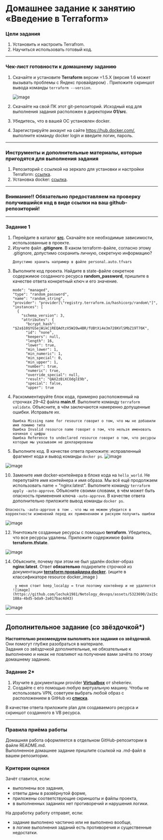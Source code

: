 # Домашнее задание к занятию «Введение в Terraform»

### Цели задания

1. Установить и настроить Terrafrom.
2. Научиться использовать готовый код.

------

### Чек-лист готовности к домашнему заданию

1. Скачайте и установите **Terraform** версии =1.5.Х (версия 1.6 может вызывать проблемы с Яндекс провайдером) . Приложите скриншот вывода команды ```terraform --version```.
   
   ![image](https://github.com/lechuk1981/Netology_devops/assets/5323690/c89afe9c-4b2e-4b52-95a7-d36c5a091a03)
   
3. Скачайте на свой ПК этот git-репозиторий. Исходный код для выполнения задания расположен в директории **01/src**.
4. Убедитесь, что в вашей ОС установлен docker.
5. Зарегистрируйте аккаунт на сайте https://hub.docker.com/, выполните команду docker login и введите логин, пароль.

------

### Инструменты и дополнительные материалы, которые пригодятся для выполнения задания

1. Репозиторий с ссылкой на зеркало для установки и настройки Terraform: [ссылка](https://github.com/netology-code/devops-materials).
2. Установка docker: [ссылка](https://docs.docker.com/engine/install/ubuntu/). 
------
### Внимание!! Обязательно предоставляем на проверку получившийся код в виде ссылки на ваш github-репозиторий!
------

### Задание 1

1. Перейдите в каталог [**src**](https://github.com/netology-code/ter-homeworks/tree/main/01/src). Скачайте все необходимые зависимости, использованные в проекте. 
2. Изучите файл **.gitignore**. В каком terraform-файле, согласно этому .gitignore, допустимо сохранить личную, секретную информацию?
      ```
      Допустимо хранить например в файле personal.auto.tfvars
      ```
4. Выполните код проекта. Найдите  в state-файле секретное содержимое созданного ресурса **random_password**, пришлите в качестве ответа конкретный ключ и его значение.
      ```
      mode": "managed",
      "type": "random_password",
      "name": "random_string",
      "provider": "provider[\"registry.terraform.io/hashicorp/random\"]",
      "instances": [
        {
          "schema_version": 3,
          "attributes": {
            "bcrypt_hash": "$2a$10$YGSejWikCjREQAdtzX5W2Ow4BR/fUBtXi4e3m728KVlSMbZ19T76K",
            "id": "none",
            "keepers": null,
            "length": 16,
            "lower": true,
            "min_lower": 1,
            "min_numeric": 1,
            "min_special": 0,
            "min_upper": 1,
            "number": true,
            "numeric": true,
            "override_special": null,
            "result": "QAX2zBiXCOdglE9b",
            "special": false,
            "upper": true
      ```
6. Раскомментируйте блок кода, примерно расположенный на строчках 29–42 файла **main.tf**.
Выполните команду ```terraform validate```. Объясните, в чём заключаются намеренно допущенные ошибки. Исправьте их.
   ```
   Ошибка Missing name for resource говорит о том, что мы не добавили имя помимо типа
   Ошибка Invalid resource name говорит о том, что нельзя именовать начиная с цифры
   Ошибка Reference to undeclared resource говорит о том, что ресурсы которые мы указываем не декларированы 
   ```
8. Выполните код. В качестве ответа приложите: исправленный фрагмент кода и вывод команды ```docker ps```.
  ![image](https://github.com/lechuk1981/Netology_devops/assets/5323690/88a25595-50c9-41af-8352-d8283f41ab24)


  ![image](https://github.com/lechuk1981/Netology_devops/assets/5323690/498179c0-566d-4a8c-93cc-1b3cd0052863)

10. Замените имя docker-контейнера в блоке кода на ```hello_world```. Не перепутайте имя контейнера и имя образа. Мы всё ещё продолжаем использовать name = "nginx:latest". Выполните команду ```terraform apply -auto-approve```.
Объясните своими словами, в чём может быть опасность применения ключа  ```-auto-approve```. В качестве ответа дополнительно приложите вывод команды ```docker ps```.
```
Опасность -auto-approve в том . что мы не можем убедится в корректности изменений перед их применением и рискуем получить ошибки
```
![image](https://github.com/lechuk1981/Netology_devops/assets/5323690/11268ea1-6b95-416a-9284-4df64011286b)

12. Уничтожьте созданные ресурсы с помощью **terraform**. Убедитесь, что все ресурсы удалены. Приложите содержимое файла **terraform.tfstate**.
      
![image](https://github.com/lechuk1981/Netology_devops/assets/5323690/38d3f0f5-5b96-4c45-aa9b-7d43748baae9)

14. Объясните, почему при этом не был удалён docker-образ **nginx:latest**. Ответ **обязательно** подкрепите строчкой из документации [**terraform провайдера docker**](https://docs.comcloud.xyz/providers/kreuzwerker/docker/latest/docs).  (ищите в классификаторе resource docker_image )

     ```
      у меня стоит keep_localдy = true поэтому контейнер и не удаляется
     ![image](https://github.com/lechuk1981/Netology_devops/assets/5323690/2a15c70b-188a-4bd5-bda9-2a017bac4d43)

     ```
![image](https://github.com/lechuk1981/Netology_devops/assets/5323690/4df9c8d2-c042-47e8-acd1-f90d9258672c)


------

## Дополнительное задание (со звёздочкой*)

**Настоятельно рекомендуем выполнять все задания со звёздочкой.** Они помогут глубже разобраться в материале.   
Задания со звёздочкой дополнительные, не обязательные к выполнению и никак не повлияют на получение вами зачёта по этому домашнему заданию. 

### Задание 2*

1. Изучите в документации provider [**Virtualbox**](https://docs.comcloud.xyz/providers/shekeriev/virtualbox/latest/docs) от 
shekeriev.
2. Создайте с его помощью любую виртуальную машину. Чтобы не использовать VPN, советуем выбрать любой образ с расположением в GitHub из [**списка**](https://www.vagrantbox.es/).

В качестве ответа приложите plan для создаваемого ресурса и скриншот созданного в VB ресурса. 

------

### Правила приёма работы

Домашняя работа оформляется в отдельном GitHub-репозитории в файле README.md.   
Выполненное домашнее задание пришлите ссылкой на .md-файл в вашем репозитории.

### Критерии оценки

Зачёт ставится, если:

* выполнены все задания,
* ответы даны в развёрнутой форме,
* приложены соответствующие скриншоты и файлы проекта,
* в выполненных заданиях нет противоречий и нарушения логики.

На доработку работу отправят, если:

* задание выполнено частично или не выполнено вообще,
* в логике выполнения заданий есть противоречия и существенные недостатки. 
